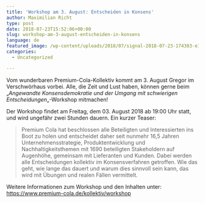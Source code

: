 ```yaml
---
title: 'Workshop am 3. August: Entscheiden in Konsens'
author: Maximilian Richt
type: post
date: 2018-07-23T15:52:06+00:00
slug: workshop-am-3-august-entscheiden-in-konsens
language: de
featured_image: /wp-content/uploads/2018/07/signal-2018-07-23-174303-e1532361105370-1200x417.jpg
categories:
  - Uncategorized

---
```

Vom wunderbaren Premium-Cola-Kollektiv kommt am 3. August Gregor im Verschwörhaus vorbei. Alle, die Zeit und Lust haben, können gerne beim &#8222;_Angewandte Konsensdemokratie und der Umgang mit schwierigen Entscheidungen_&#8222;-Workshop mitmachen!

Der Workshop findet am Freitag, dem 03. August 2018 ab 19:00 Uhr statt, und wird ungefähr zwei Stunden dauern. Ein kurzer Teaser:

> Premium Cola hat beschlossen alle Beteiligten und Interessierten ins Boot zu holen und entscheidet daher seit nunmehr 16,5 Jahren Unternehmensstrategie, Produktentwicklung und Nachhaltigkeitsthemen mit 1690 beteiligten Stakeholdern auf Augenhöhe, gemeinsam mit Lieferanten und Kunden. Dabei werden alle Entscheidungen kollektiv im Konsensverfahren getroffen. Wie das geht, wie lange das dauert und warum dies sinnvoll sein kann, das wird mit Übungen und realen Fällen vermittelt.

Weitere Informationen zum Workshop und den Inhalten unter: <https://www.premium-cola.de/kollektiv/workshop>
